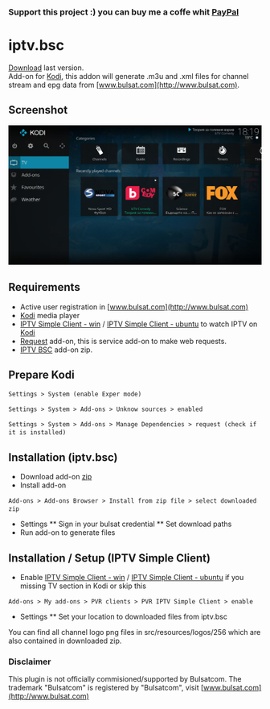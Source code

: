 ### Support this project :) you can buy me a coffe whit [PayPal](http://www.paypal.me/VasilValchev/2)

# iptv.bsc
[Download](/download/iptv.bsc.zip) last version.<br/>
Add-on for [Kodi](https://kodi.tv), this addon will generate .m3u and .xml files for channel stream and epg data from [www.bulsat.com](http://www.bulsat.com).

## Screenshot
![alt text](/src/resources/screenshot1.jpg)

## Requirements
* Active user registration in [www.bulsat.com](http://www.bulsat.com)
* [Kodi](https://kodi.tv) media player
* [IPTV Simple Client - win](http://kodi.wiki/view/Add-on:IPTV_Simple_Client) / [IPTV Simple Client - ubuntu](http://kodi.wiki/view/Ubuntu_PVR_add-ons) to watch IPTV on [Kodi](https://kodi.tv)
* [Request](http://kodi.wiki/view/Add-on:Requests) add-on, this is service add-on to make web requests.
* [IPTV BSC](/download/iptv.bsc.zip) add-on zip.

## Prepare Kodi
```
Settings > System (enable Exper mode)
```
```
Settings > System > Add-ons > Unknow sources > enabled
```
```
Settings > System > Add-ons > Manage Dependencies > request (check if it is installed)
```

## Installation (iptv.bsc)
* Download add-on [zip](/download/iptv.bsc.zip)
* Install add-on
```
Add-ons > Add-ons Browser > Install from zip file > select downloaded zip
```
* Settings
** Sign in your bulsat credential
** Set download paths
* Run add-on to generate files

## Installation / Setup (IPTV Simple Client)
* Enable [IPTV Simple Client - win](http://kodi.wiki/view/Add-on:IPTV_Simple_Client) / [IPTV Simple Client - ubuntu](http://kodi.wiki/view/Ubuntu_PVR_add-ons) if you missing TV section in Kodi or skip this
```
Add-ons > My add-ons > PVR clients > PVR IPTV Simple Client > enable
```
* Settings
** Set your location to downloaded files from iptv.bsc

You can find all channel logo png files in src/resources/logos/256 which are also contained in downloaded zip.

### Disclaimer
This plugin is not officially commisioned/supported by Bulsatcom. The trademark "Bulsatcom" is registered by "Bulsatcom", visit [www.bulsat.com](http://www.bulsat.com)